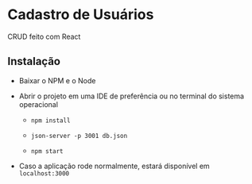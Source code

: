 # Cadastro de Usuários

<p>CRUD feito com React</p>

## Instalação

* Baixar o NPM e o Node

* Abrir o projeto em uma IDE de preferência ou no terminal do sistema operacional

  * `npm install`

  * `json-server -p 3001 db.json`

  * `npm start`
  
* Caso a aplicação rode normalmente, estará disponível em `localhost:3000`
